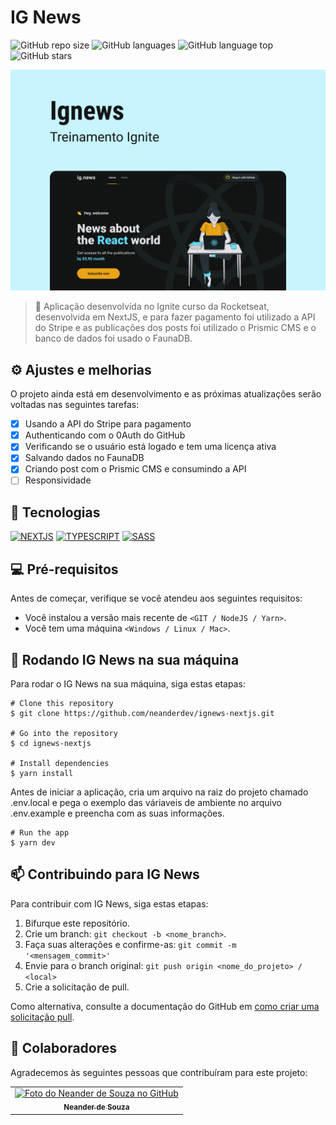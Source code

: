 # IG News

![GitHub repo size](https://img.shields.io/github/repo-size/neanderdev/ignews-nextjs?style=for-the-badge)
![GitHub languages](https://img.shields.io/github/languages/count/neanderdev/ignews-nextjs?style=for-the-badge)
![GitHub language top](https://img.shields.io/github/languages/top/neanderdev/ignews-nextjs?style=for-the-badge)
![GitHub stars](https://img.shields.io/github/stars/neanderdev/ignews-nextjs?style=for-the-badge)

<img src="capa.png" alt="Capa IG News">

> 🚀 Aplicação desenvolvida no Ignite curso da Rocketseat, desenvolvida em NextJS, e para fazer pagamento foi utilizado a API do Stripe e as publicações dos posts foi utilizado o Prismic CMS e o banco de dados foi usado o FaunaDB.

## ⚙️ Ajustes e melhorias

O projeto ainda está em desenvolvimento e as próximas atualizações serão voltadas nas seguintes tarefas:

- [x] Usando a API do Stripe para pagamento
- [x] Authenticando com o 0Auth do GitHub
- [x] Verificando se o usuário está logado e tem uma licença ativa
- [x] Salvando dados no FaunaDB
- [x] Criando post com o Prismic CMS e consumindo a API
- [ ] Responsividade

## 🚀 Tecnologias
[![NEXTJS](https://img.shields.io/badge/Next-black?style=for-the-badge&logo=next.js&logoColor=white)](https://pt-br.reactjs.org/docs/getting-started.html)
[![TYPESCRIPT](https://img.shields.io/badge/typescript-%23007ACC.svg?style=for-the-badge&logo=typescript&logoColor=white)](https://www.typescriptlang.org/docs/)
[![SASS](https://img.shields.io/badge/SASS-hotpink.svg?style=for-the-badge&logo=SASS&logoColor=white)](https://styled-components.com/docs)

## 💻 Pré-requisitos

Antes de começar, verifique se você atendeu aos seguintes requisitos:
<!---Estes são apenas requisitos de exemplo. Adicionar, duplicar ou remover conforme necessário--->
* Você instalou a versão mais recente de `<GIT / NodeJS / Yarn>`.
* Você tem uma máquina `<Windows / Linux / Mac>`.

## 🚀 Rodando IG News na sua máquina

Para rodar o IG News na sua máquina, siga estas etapas:

```
# Clone this repository
$ git clone https://github.com/neanderdev/ignews-nextjs.git

# Go into the repository
$ cd ignews-nextjs

# Install dependencies
$ yarn install
```
Antes de iniciar a aplicação, cria um arquivo na raiz do projeto chamado .env.local e pega o exemplo das váriaveis de ambiente no arquivo .env.example e preencha com as suas informações.

```
# Run the app
$ yarn dev
```

## 📫 Contribuindo para IG News
<!---Se o seu README for longo ou se você tiver algum processo ou etapas específicas que deseja que os contribuidores sigam, considere a criação de um arquivo CONTRIBUTING.md separado--->
Para contribuir com IG News, siga estas etapas:

1. Bifurque este repositório.
2. Crie um branch: `git checkout -b <nome_branch>`.
3. Faça suas alterações e confirme-as: `git commit -m '<mensagem_commit>'`
4. Envie para o branch original: `git push origin <nome_do_projeto> / <local>`
5. Crie a solicitação de pull.

Como alternativa, consulte a documentação do GitHub em [como criar uma solicitação pull](https://help.github.com/en/github/collaborating-with-issues-and-pull-requests/creating-a-pull-request).

## 🤝 Colaboradores

Agradecemos às seguintes pessoas que contribuíram para este projeto:

<table>
  <tr>
    <td align="center">
      <a href="#">
        <img src="https://avatars3.githubusercontent.com/u/62663706" width="100px;" alt="Foto do Neander de Souza no GitHub"/><br>
        <sub>
          <b>Neander de Souza</b>
        </sub>
      </a>
    </td>    
  </tr>
</table>
